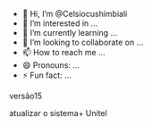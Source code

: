 - 👋 Hi, I’m @Celsiocushimbiali
- 👀 I’m interested in ...
- 🌱 I’m currently learning ...
- 💞️ I’m looking to collaborate on ...
- 📫 How to reach me ...
- 😄 Pronouns: ...
- ⚡ Fun fact: ...

<!---
Celsiocushimbiali/Celsiocushimbiali is a ✨ special ✨ repository because its `README.md` (this file) appears on your GitHub profile.
You can click the Preview link to take a look at your changes.
--->versão15
atualizar o sistema+
Unitel



